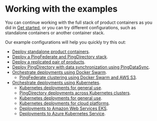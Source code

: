 # Working with the examples

You can continue working with the full stack of product containers as you did in [Get started](getStarted.md), or you can try different configurations, such as standalone containers or another container stack.

Our example configurations will help you quickly try this out:

* [Deploy standalone product containers](deployStandalone.md).
* [Deploy a PingFederate and PingDirectory stack](deployCompose.md).
* [Deploy a replicated pair of products](deployReplication.md).
* [Deploy PingDirectory with data synchronization using PingDataSync](deploySync.md).
* [Orchestrate deployments using Docker Swarm](deploySwarm.md).
  - [PingFederate clustering using Docker Swarm and AWS S3](swarmPfCluster.md). 
* [Orchestrate deployments using Kubernetes](deployKubernetes.md).
  - [Kubernetes deployments for general use](deployK8sGeneral.md).
  - [PingDirectory deployments across Kubernetes clusters](deployK8sPD-clusters.md).
  - [Kubernetes deployments for general use](deployK8sGeneral.md).
  - [Kubernetes deployments for cloud platforms](deployK8sCloud.md).
  - [Deployments to Amazon Web Services EKS](deployK8s-AWS.md).
  - [Deployments to Azure Kubernetes Service](deployK8s-AKS.md).

